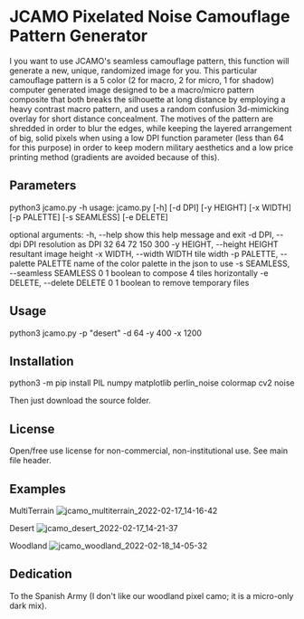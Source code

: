 
# JCAMO Pixelated Noise Camouflage Pattern Generator

I you want to use JCAMO's seamless camouflage pattern, this function will generate a new, unique, randomized image for you. This particular camouflage pattern is a 5 color (2 for macro, 2 for micro, 1 for shadow) computer generated image designed to be a macro/micro pattern composite that both breaks the silhouette at long distance by employing a heavy contrast macro pattern, and uses a random confusion 3d-mimicking overlay for short distance concealment. The motives of the pattern are shredded in order to blur the edges, while keeping the layered arrangement of big, solid pixels when using a low DPI function parameter (less than 64 for this purpose) in order to keep modern military aesthetics and a low price printing method (gradients are avoided because of this).

## Parameters

python3 jcamo.py -h
usage: jcamo.py [-h] [-d DPI] [-y HEIGHT] [-x WIDTH] [-p PALETTE]
                [-s SEAMLESS] [-e DELETE]

optional arguments:
  -h, --help            show this help message and exit
  -d DPI, --dpi DPI     resolution as DPI 32 64 72 150 300
  -y HEIGHT, --height HEIGHT
                        resultant image height
  -x WIDTH, --width WIDTH
                        tile width
  -p PALETTE, --palette PALETTE
                        name of the color palette in the json to use
  -s SEAMLESS, --seamless SEAMLESS
                        0 1 boolean to compose 4 tiles horizontally
  -e DELETE, --delete DELETE
                        0 1 boolean to remove temporary files

## Usage

python3 jcamo.py -p "desert" -d 64 -y 400 -x 1200


## Installation

python3 -m pip install PIL numpy matplotlib perlin_noise colormap cv2 noise

Then just download the source folder.

## License

Open/free use license for non-commercial, non-institutional use. See main file header.

## Examples

MultiTerrain
![jcamo_multiterrain_2022-02-17_14-16-42](https://user-images.githubusercontent.com/10059639/154687313-d6c4199d-eaeb-4c39-a379-ff73df949010.png)

Desert
![jcamo_desert_2022-02-17_14-21-37](https://user-images.githubusercontent.com/10059639/154696225-d7113562-6bb5-4451-af92-5a10afc65a7a.png)

Woodland
![jcamo_woodland_2022-02-18_14-05-32](https://user-images.githubusercontent.com/10059639/154696231-95014656-62b8-4bc7-af35-dec4dd133c71.png)


## Dedication

To the Spanish Army (I don't like our woodland pixel camo; it is a micro-only dark mix).
